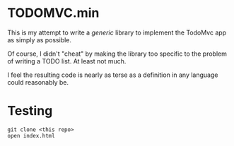 # TODOMVC.min

This is my attempt to write a _generic_ library to implement the TodoMvc app as simply as possible.

Of course, I didn't "cheat" by making the library too specific to the problem of writing a TODO list. At least not much.

I feel the resulting code is nearly as terse as a definition in any language could reasonably be.

# Testing

```
git clone <this repo>
open index.html
```
